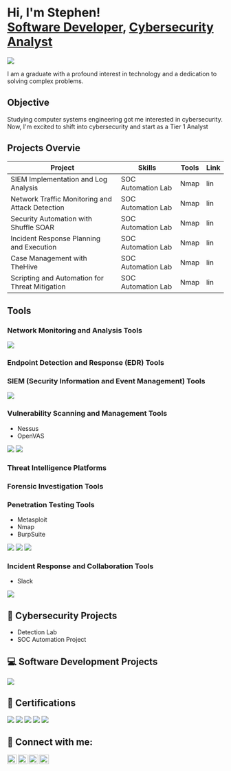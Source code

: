 <h1>Hi, I'm Stephen! <br/><a href="https://github.com/stephenkhoza">Software Developer</a>, <a href="https://www.linkedin.com/in/stephen-khoza-307477151/">Cybersecurity Analyst</a></h1>
<a href="https://linkedin.com/in/stephen-khoza-307477151/">
  <img src="https://img.shields.io/badge/-LinkedIn-0072b1?style=for-the-badge&logo=linkedin&logoColor=white" />
</a>

 I am a graduate with a profound interest in technology and a dedication to solving complex problems.

 ## Objective
 
 Studying computer systems engineering got me interested in cybersecurity. Now, I'm excited to shift into cybersecurity and start as a Tier 1 Analyst

 ## Projects Overvie

| Project                                       | Skills            | Tools                 | Link       | 
|-----------------------------------------------|-------------------|-----------------------|------------|
| SIEM Implementation and Log Analysis          | SOC Automation Lab| Nmap                  | lin        |
| Network Traffic Monitoring and Attack Detection | SOC Automation Lab| Nmap                | lin        |
| Security Automation with Shuffle SOAR         | SOC Automation Lab| Nmap                  | lin        |
| Incident Response Planning and Execution      | SOC Automation Lab| Nmap                  | lin        |
| Case Management with TheHive                  | SOC Automation Lab| Nmap                  | lin        |
| Scripting and Automation for Threat Mitigation| SOC Automation Lab| Nmap                  | lin        |

## Tools

### Network Monitoring and Analysis Tools
<div>
    <img src="https://img.shields.io/badge/-Wireshark-1679A7?&style=for-the-badge&logo=Wireshark&logoColor=white" />
</div>

### Endpoint Detection and Response (EDR) Tools


### SIEM (Security Information and Event Management) Tools
<div>
    <img src="https://img.shields.io/badge/-Splunk-000000?&style=for-the-badge&logo=Splunk&logoColor=white"/>
</div>

### Vulnerability Scanning and Management Tools
- Nessus
- OpenVAS
<div>
  <img src=https://img.shields.io/badge/-Nessus-00C8FF?style=for-the-badge&logo=Nessus&logoColor=white"/>
  <img src=https://img.shields.io/badge/-OpenVAS-2BCE4E?style=for-the-badge&logo=OpenVAS&logoColor=white"/>
</div>

### Threat Intelligence Platforms
<div>
</div>

### Forensic Investigation Tools
<div>
</div>

### Penetration Testing Tools

- Metasploit
- Nmap
- BurpSuite

<div>
  <img src=https://img.shields.io/badge/-Metasploit-ED1C24?style=for-the-badge&logo=Metasploit&logoColor=white"/>
  <img src=https://img.shields.io/badge/-Nmap-2C2D72?style=for-the-badge&logo=Nmap&logoColor=white"/>
  <img src=https://img.shields.io/badge/-Burp%20Suite-FF6347?style=for-the-badge&logo=Burp%20Suite&logoColor=white"/>
</div>

### Incident Response and Collaboration Tools
- Slack
<div>
   <img src=https://img.shields.io/badge/-Slack-4A154B?style=for-the-badge&logo=Slack&logoColor=white"/>
</div>

## 🔐 Cybersecurity Projects
- Detection Lab
- SOC Automation Project

<h2>💻 Software Development Projects</h2>
<div>
  <img src=https://img.shields.io/badge/Visit-Website-blue?style=for-the-badge"/>

</div>
<h2>📄 Certifications</h2>
<div>
  <img src="https://img.shields.io/badge/TUT-Computer%20Systems%20Engineering-blue?style=for-the-badge"/>
  <img src="https://img.shields.io/badge/-CySA%2B-0052CC?style=for-the-badge&logo=CompTIA&logoColor=white" />
  <img src="https://img.shields.io/badge/IT%20Varsity-Mobile%20Apps%20Development-green?style=for-the-badge&logo=react&logoColor=white"/>
  <img src="https://img.shields.io/badge/Sololearn-Intermediate%20Python%20Certificate-blue?style=for-the-badge"/>
  <img src="https://img.shields.io/badge/Huawei-Network%20Technology%20Certificate-red?style=for-the-badge&logo=huawei&logoColor=white"/>
</div>

<h2> 🤳 Connect with me:</h2>

[<img align="left" alt="stephenkhoza | YouTube" width="22px" src="https://cdn.jsdelivr.net/npm/simple-icons@v3/icons/youtube.svg" />][youtube]
[<img align="left" alt="stephenkhoza | Twitter" width="22px" src="https://cdn.jsdelivr.net/npm/simple-icons@v3/icons/twitter.svg" />][twitter]
[<img align="left" alt="stephenkhoza | LinkedIn" width="22px" src="https://cdn.jsdelivr.net/npm/simple-icons@v3/icons/linkedin.svg" />][linkedin]
[<img align="left" alt="stephenkhoza | Instagram" width="22px" src="https://cdn.jsdelivr.net/npm/simple-icons@v3/icons/instagram.svg" />][instagram]

[twitter]: https://twitter.com
[youtube]: https://www.youtube.com
[instagram]: https://www.instagram.com
[linkedin]: https://linkedin.com/in/stephen-khoza-307477151


<!--
**stephenkhoza/stephenkhoza** is a ✨ _special_ ✨ repository because its `README.md` (this file) appears on your GitHub profile.

Here are some ideas to get you started:

- 🔭 I’m currently working on ...
- 🌱 I’m currently learning ...
- 👯 I’m looking to collaborate on ...
- 🤔 I’m looking for help with ...
- 💬 Ask me about ...
- 📫 How to reach me: ...
- 😄 Pronouns: ...
- ⚡ Fun fact: ...
-->
